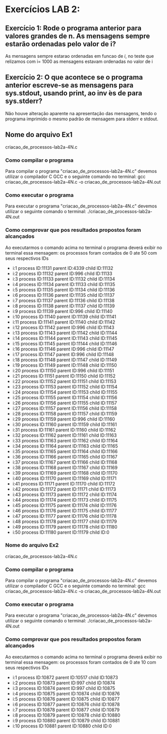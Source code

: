# Exercícios LAB 2:

## Exercício 1: Rode o programa anterior para valores grandes de n. As mensagens sempre estarão ordenadas pelo valor de i?

As mensagens sempre estarao ordenadas em funcao de _i_, no teste que relizamos com i= 1000 as mensagens estavam ordenadas no valor de i

## Exercício 2: O que acontece se o programa anterior escreve-se as mensagens para sys.stdout, usando print, ao inv ́es de para sys.stderr? 

Não houve alteração aparente na apresentação das mensagens, tendo o programa imprimido o mesmo padrão de mensagem para stderr e stdout.

## Nome do arquivo Ex1

criacao_de_processos-lab2a-4N.c


### Como compilar o programa

Para compilar o programa "criacao_de_processos-lab2a-4N.c" devemos utilizar o compilador C GCC e o seguinte comando no terminal: gcc criacao_de_processos-lab2a-4N.c -o criacao_de_processos-lab2a-4N.out

### Como executar o programa

Para executar o programa "criacao_de_processos-lab2a-4N.c" devemos utilizar o seguinte comando o terminal: ./criacao_de_processos-lab2a-4N.out

### Como comprovar que pos resultados propostos foram alcançados

Ao executarmos o comando acima no terminal o programa deverá exibir no terminal essa mensagem:
os processos foram contados de 0 ate 50 com seus respectivos IDs

* i:1 process ID:11131 parent ID:4339 child ID:11132
* i:2 process ID:11132 parent ID:996 child ID:11133
* i:3 process ID:11133 parent ID:11132 child ID:11134
* i:4 process ID:11134 parent ID:11133 child ID:11135
* i:5 process ID:11135 parent ID:11134 child ID:11136
* i:6 process ID:11136 parent ID:11135 child ID:11137
* i:7 process ID:11137 parent ID:11136 child ID:11138
* i:8 process ID:11138 parent ID:11137 child ID:11139
* i:9 process ID:11139 parent ID:996 child ID:11140
* i:10 process ID:11140 parent ID:11139 child ID:11141
* i:11 process ID:11141 parent ID:11140 child ID:11142
* i:12 process ID:11142 parent ID:996 child ID:11143
* i:13 process ID:11143 parent ID:11142 child ID:11144
* i:14 process ID:11144 parent ID:11143 child ID:11145
* i:15 process ID:11145 parent ID:11144 child ID:11146
* i:16 process ID:11146 parent ID:996 child ID:11147
* i:17 process ID:11147 parent ID:996 child ID:11148
* i:18 process ID:11148 parent ID:11147 child ID:11149
* i:19 process ID:11149 parent ID:11148 child ID:11150
* i:20 process ID:11150 parent ID:996 child ID:11151
* i:21 process ID:11151 parent ID:11150 child ID:11152
* i:22 process ID:11152 parent ID:11151 child ID:11153
* i:23 process ID:11153 parent ID:11152 child ID:11154
* i:24 process ID:11154 parent ID:11153 child ID:11155
* i:25 process ID:11155 parent ID:11154 child ID:11156
* i:26 process ID:11156 parent ID:11155 child ID:11157
* i:27 process ID:11157 parent ID:11156 child ID:11158
* i:28 process ID:11158 parent ID:11157 child ID:11159
* i:29 process ID:11159 parent ID:996 child ID:11160
* i:30 process ID:11160 parent ID:11159 child ID:11161
* i:31 process ID:11161 parent ID:11160 child ID:11162
* i:32 process ID:11162 parent ID:11161 child ID:11163
* i:33 process ID:11163 parent ID:11162 child ID:11164
* i:34 process ID:11164 parent ID:11163 child ID:11165
* i:35 process ID:11165 parent ID:11164 child ID:11166
* i:36 process ID:11166 parent ID:11165 child ID:11167
* i:37 process ID:11167 parent ID:11166 child ID:11168
* i:38 process ID:11168 parent ID:11167 child ID:11169
* i:39 process ID:11169 parent ID:11168 child ID:11170
* i:40 process ID:11170 parent ID:11169 child ID:11171
* i:41 process ID:11171 parent ID:11170 child ID:11172
* i:42 process ID:11172 parent ID:11171 child ID:11173
* i:43 process ID:11173 parent ID:11172 child ID:11174
* i:44 process ID:11174 parent ID:11173 child ID:11175
* i:45 process ID:11175 parent ID:11174 child ID:11176
* i:46 process ID:11176 parent ID:11175 child ID:11177
* i:47 process ID:11177 parent ID:11176 child ID:11178
* i:48 process ID:11178 parent ID:11177 child ID:11179
* i:49 process ID:11179 parent ID:11178 child ID:11180
* i:50 process ID:11180 parent ID:11179 child ID:0

### Nome do arquivo Ex2

criacao_de_processos-lab2a-4N.c

### Como compilar o programa

Para compilar o programa "criacao_de_processos-lab2a-4N.c" devemos utilizar o compilador C GCC e o seguinte comando no terminal: gcc criacao_de_processos-lab2a-4N.c -o criacao_de_processos-lab2a-4N.out

### Como executar o programa

Para executar o programa "criacao_de_processos-lab2a-4N.c" devemos utilizar o seguinte comando o terminal: ./criacao_de_processos-lab2a-4N.out

### Como comprovar que pos resultados propostos foram alcançados

Ao executarmos o comando acima no terminal o programa deverá exibir no terminal essa mensagem:
os processos foram contados de 0 ate 10 com seus respectivos IDs

* i:1 process ID:10872 parent ID:10517 child ID:10873
* i:2 process ID:10873 parent ID:997 child ID:10874
* i:3 process ID:10874 parent ID:997 child ID:10875
* i:4 process ID:10875 parent ID:10874 child ID:10876
* i:5 process ID:10876 parent ID:10875 child ID:10877
* i:6 process ID:10877 parent ID:10876 child ID:10878
* i:7 process ID:10878 parent ID:10877 child ID:10879
* i:8 process ID:10879 parent ID:10878 child ID:10880
* i:9 process ID:10880 parent ID:10879 child ID:10881
* i:10 process ID:10881 parent ID:10880 child ID:0

